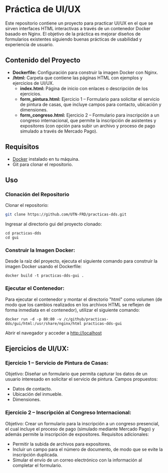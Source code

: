 # Práctica de UI/UX

Este repositorio contiene un proyecto para practicar UI/UX en el que se sirven interfaces HTML interactivas a través de un contenedor Docker basado en Nginx. El objetivo de la práctica es mejorar diseños de formularios existentes siguiendo buenas prácticas de usabilidad y experiencia de usuario.

## Contenido del Proyecto

- **Dockerfile:** Configuración para construir la imagen Docker con Nginx.
- **/html:** Carpeta que contiene las páginas HTML con ejemplos y ejercicios de UI/UX.
  - **index.html:** Página de inicio con enlaces o descripción de los ejercicios.
  - **form_pintura.html:** Ejercicio 1 – Formulario para solicitar el servicio de pintura de casas, que incluye campos para contacto, ubicación y dimensiones.
  - **form_congreso.html:** Ejercicio 2 – Formulario para inscripción a un congreso internacional, que permite la inscripción de asistentes y expositores (con opción para subir un archivo y proceso de pago simulado a través de Mercado Pago).

## Requisitos

- [Docker](https://www.docker.com/get-started) instalado en tu máquina.
- Git para clonar el repositorio.

## Uso

### Clonación del Repositorio

Clonar el repositorio:

```bash
git clone https://github.com/UTN-FRD/practicas-dds.git
```

Ingresar al directorio gui del proyecto clonado:

```
cd practicas-dds
cd gui
```

### Construir la Imagen Docker:

Desde la raíz del proyecto, ejecuta el siguiente comando para construir la imagen Docker usando el Dockerfile:

```
docker build -t practicas-dds-gui .
```

### Ejecutar el Contenedor:

Para ejecutar el contenedor y montar el directorio "html" como volumen (de modo que los cambios realizados en los archivos HTML se reflejen de forma inmediata en el contenedor), utilizar el siguiente comando:

```
docker run -d -p 80:80 -v /c/github/practicas-dds/gui/html:/usr/share/nginx/html practicas-dds-gui
```

Abrir el navegador y acceder a [http://localhost]() 

## Ejercicios de UI/UX:

### Ejercicio 1 – Servicio de Pintura de Casas:

Objetivo: Diseñar un formulario que permita capturar los datos de un usuario interesado en solicitar el servicio de pintura.
Campos propuestos:

* Datos de contacto.
* Ubicación del inmueble.
* Dimensiones.

### Ejercicio 2 – Inscripción al Congreso Internacional:

Objetivo: Crear un formulario para la inscripción a un congreso presencial, el cual incluye el proceso de pago (simulado mediante Mercado Pago) y además permite la inscripción de expositores.
Requisitos adicionales:

* Permitir la subida de archivos para expositores.
* Incluir un campo para el número de documento, de modo que se evite la inscripción duplicada.
* Simular el envío de un correo electrónico con la información al completar el formulario.
